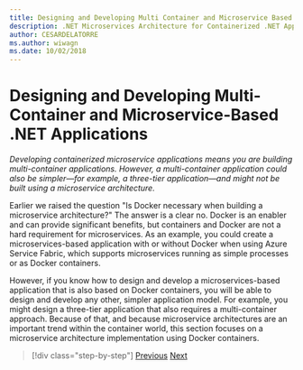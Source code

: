 ```yaml
---
title: Designing and Developing Multi Container and Microservice Based .NET Applications
description: .NET Microservices Architecture for Containerized .NET Applications | Understand the external arquitecture for Designing and Developing Multi Container and Microservice Based .NET Applications.
author: CESARDELATORRE
ms.author: wiwagn
ms.date: 10/02/2018
---
```

# Designing and Developing Multi-Container and Microservice-Based .NET Applications

*Developing containerized microservice applications means you are building multi-container applications. However, a multi-container application could also be simpler—for example, a three-tier application—and might not be built using a microservice architecture.*

Earlier we raised the question "Is Docker necessary when building a microservice architecture?" The answer is a clear no. Docker is an enabler and can provide significant benefits, but containers and Docker are not a hard requirement for microservices. As an example, you could create a microservices-based application with or without Docker when using Azure Service Fabric, which supports microservices running as simple processes or as Docker containers.

However, if you know how to design and develop a microservices-based application that is also based on Docker containers, you will be able to design and develop any other, simpler application model. For example, you might design a three-tier application that also requires a multi-container approach. Because of that, and because microservice architectures are an important trend within the container world, this section focuses on a microservice architecture implementation using Docker containers.


>[!div class="step-by-step"]
[Previous](../docker-application-development-process/docker-app-development-workflow.md)
[Next](microservice-application-design.md)
